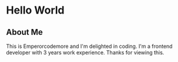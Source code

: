 
<html>
<head>
</head>
<body>
<h1>Hello World
</h1>

<h2>About Me
</h2>
<p> This is Emperorcodemore and I'm delighted in coding.
I'm a frontend developer with 3 years work experience. 
Thanks for viewing this.
</p>

</body>
</html>
